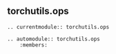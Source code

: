 ## torchutils.ops


```{eval-rst}
.. currentmodule:: torchutils.ops

.. automodule:: torchutils.ops
    :members:
```
